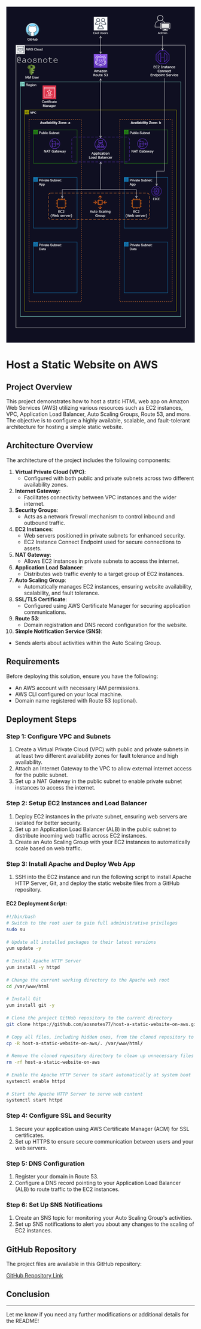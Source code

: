 ![Alt text](/Host_a_Static_Website_on_AWS.png)
# Host a Static Website on AWS
## Project Overview
This project demonstrates how to host a static HTML web app on Amazon Web Services (AWS) utilizing various resources such as EC2 instances, VPC, Application Load Balancer, Auto Scaling Groups, Route 53, and more. The objective is to configure a highly available, scalable, and fault-tolerant architecture for hosting a simple static website.

## Architecture Overview

The architecture of the project includes the following components:

1. **Virtual Private Cloud (VPC)**: 
   - Configured with both public and private subnets across two different availability zones.
2. **Internet Gateway**:
   - Facilitates connectivity between VPC instances and the wider internet.
3. **Security Groups**:
   - Acts as a network firewall mechanism to control inbound and outbound traffic.
4. **EC2 Instances**:
   - Web servers positioned in private subnets for enhanced security.
   - EC2 Instance Connect Endpoint used for secure connections to assets.
5. **NAT Gateway**:
   - Allows EC2 instances in private subnets to access the internet.
6. **Application Load Balancer**:
   - Distributes web traffic evenly to a target group of EC2 instances.
7. **Auto Scaling Group**:
   - Automatically manages EC2 instances, ensuring website availability, scalability, and fault tolerance.
8. **SSL/TLS Certificate**:
   - Configured using AWS Certificate Manager for securing application communications.
9. **Route 53**:
   - Domain registration and DNS record configuration for the website.
10. **Simple Notification Service (SNS)**:
   - Sends alerts about activities within the Auto Scaling Group.

## Requirements

Before deploying this solution, ensure you have the following:

- An AWS account with necessary IAM permissions.
- AWS CLI configured on your local machine.
- Domain name registered with Route 53 (optional).

## Deployment Steps

### Step 1: Configure VPC and Subnets

1. Create a Virtual Private Cloud (VPC) with public and private subnets in at least two different availability zones for fault tolerance and high availability.
2. Attach an Internet Gateway to the VPC to allow external internet access for the public subnet.
3. Set up a NAT Gateway in the public subnet to enable private subnet instances to access the internet.

### Step 2: Setup EC2 Instances and Load Balancer

1. Deploy EC2 instances in the private subnet, ensuring web servers are isolated for better security.
2. Set up an Application Load Balancer (ALB) in the public subnet to distribute incoming web traffic across EC2 instances.
3. Create an Auto Scaling Group with your EC2 instances to automatically scale based on web traffic.

### Step 3: Install Apache and Deploy Web App

1. SSH into the EC2 instance and run the following script to install Apache HTTP Server, Git, and deploy the static website files from a GitHub repository.

#### EC2 Deployment Script:

```bash
#!/bin/bash
# Switch to the root user to gain full administrative privileges
sudo su

# Update all installed packages to their latest versions
yum update -y

# Install Apache HTTP Server
yum install -y httpd

# Change the current working directory to the Apache web root
cd /var/www/html

# Install Git
yum install git -y

# Clone the project GitHub repository to the current directory
git clone https://github.com/aosnotes77/host-a-static-website-on-aws.git

# Copy all files, including hidden ones, from the cloned repository to the Apache web root
cp -R host-a-static-website-on-aws/. /var/www/html/

# Remove the cloned repository directory to clean up unnecessary files
rm -rf host-a-static-website-on-aws

# Enable the Apache HTTP Server to start automatically at system boot
systemctl enable httpd

# Start the Apache HTTP Server to serve web content
systemctl start httpd
```

### Step 4: Configure SSL and Security

1. Secure your application using AWS Certificate Manager (ACM) for SSL certificates.
2. Set up HTTPS to ensure secure communication between users and your web servers.

### Step 5: DNS Configuration

1. Register your domain in Route 53.
2. Configure a DNS record pointing to your Application Load Balancer (ALB) to route traffic to the EC2 instances.

### Step 6: Set Up SNS Notifications

1. Create an SNS topic for monitoring your Auto Scaling Group's activities.
2. Set up SNS notifications to alert you about any changes to the scaling of EC2 instances.

## GitHub Repository

The project files are available in this GitHub repository:

[GitHub Repository Link](https://github.com/aosnotes77/host-a-static-website-on-aws)

## Conclusion


---

Let me know if you need any further modifications or additional details for the README!
